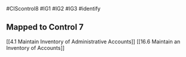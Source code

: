 #CIScontrol8 #IG1 #IG2  #IG3 #identify 
## Mapped to Control 7

[[4.1 Maintain Inventory of Administrative Accounts]]
[[16.6 Maintain an Inventory of Accounts]]
